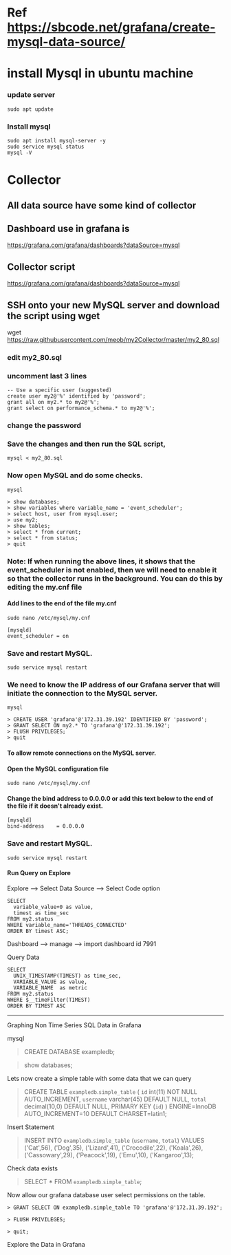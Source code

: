 # Ref https://sbcode.net/grafana/create-mysql-data-source/
# install Mysql in ubuntu machine
### update server
```
sudo apt update
```
### Install mysql
``` 
sudo apt install mysql-server -y
sudo service mysql status
mysql -V
```

# Collector
## All data source have some kind of collector

## Dashboard use in grafana is 
https://grafana.com/grafana/dashboards?dataSource=mysql
## Collector script 
https://grafana.com/grafana/dashboards?dataSource=mysql
## SSH onto your new MySQL server and download the script using wget
wget https://raw.githubusercontent.com/meob/my2Collector/master/my2_80.sql

### edit my2_80.sql
### uncomment last 3 lines
```
-- Use a specific user (suggested)
create user my2@'%' identified by 'password';
grant all on my2.* to my2@'%';
grant select on performance_schema.* to my2@'%';
```
### change the password
### Save the changes and then run the SQL script,
```
mysql < my2_80.sql
```

### Now open MySQL and do some checks.

```
mysql

> show databases;
> show variables where variable_name = 'event_scheduler';
> select host, user from mysql.user;
> use my2;
> show tables;
> select * from current;
> select * from status;
> quit
```
### Note: If when running the above lines, it shows that the event_scheduler is not enabled, then we will need to enable it so that the collector runs in the background. You can do this by editing the my.cnf file

#### Add lines to the end of the file my.cnf
```
sudo nano /etc/mysql/my.cnf
```

```
[mysqld]
event_scheduler = on
```
### Save and restart MySQL.
```
sudo service mysql restart
```
### We need to know the IP address of our Grafana server that will initiate the connection to the MySQL server.
```
mysql
```
```
> CREATE USER 'grafana'@'172.31.39.192' IDENTIFIED BY 'password';
> GRANT SELECT ON my2.* TO 'grafana'@'172.31.39.192';
> FLUSH PRIVILEGES;
> quit
```


#### To allow remote connections on the MySQL server.

#### Open the MySQL configuration file
```
sudo nano /etc/mysql/my.cnf
```
#### Change the bind address to 0.0.0.0 or add this text below to the end of the file if it doesn't already exist.
```
[mysqld]
bind-address    = 0.0.0.0
```
### Save and restart MySQL.
```
sudo service mysql restart
```

#### Run Query on Explore
Explore --> Select Data Source --> Select Code option
```
SELECT
  variable_value+0 as value,
  timest as time_sec
FROM my2.status
WHERE variable_name='THREADS_CONNECTED'
ORDER BY timest ASC;
```

Dashboard --> manage --> import
dashboard id 7991


Query Data

```
SELECT
  UNIX_TIMESTAMP(TIMEST) as time_sec,
  VARIABLE_VALUE as value,
  VARIABLE_NAME  as metric
FROM my2.status
WHERE $__timeFilter(TIMEST)
ORDER BY TIMEST ASC
```
***************************************************************
Graphing Non Time Series SQL Data in Grafana

mysql

> CREATE DATABASE exampledb;

> show databases;

Lets now create a simple table with some data that we can query

> CREATE TABLE `exampledb`.`simple_table` (
`id` int(11) NOT NULL AUTO_INCREMENT,
`username` varchar(45) DEFAULT NULL,
`total` decimal(10,0) DEFAULT NULL,
PRIMARY KEY (`id`)
) ENGINE=InnoDB AUTO_INCREMENT=10 DEFAULT CHARSET=latin1;

Insert Statement

> INSERT INTO `exampledb`.`simple_table`
(`username`,
`total`)
VALUES
('Cat',56),
('Dog',35),
('Lizard',41),
('Crocodile',22),
('Koala',26),
('Cassowary',29),
('Peacock',19),
('Emu',10),
('Kangaroo',13);

Check data exists
> SELECT * FROM `exampledb`.`simple_table`;

Now allow our grafana database user select permissions on the table.
```
> GRANT SELECT ON exampledb.simple_table TO 'grafana'@'172.31.39.192';

> FLUSH PRIVILEGES;

> quit;
```

Explore the Data in Grafana